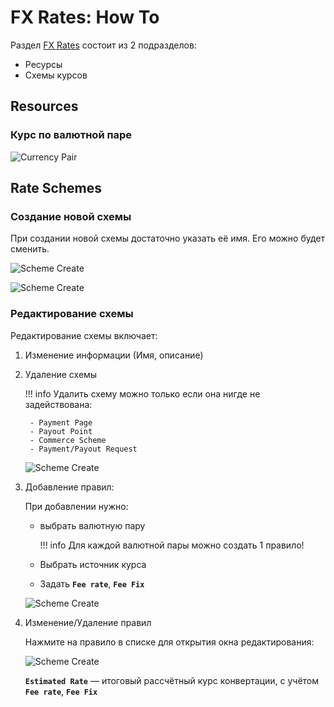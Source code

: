 # FX Rates: How To

Раздел [FX Rates]({{custom.dashboard_base_url}}fx-rates) состоит из 2 подразделов:
- Ресурсы
- Схемы курсов

## Resources

### Курс по валютной паре

![Currency Pair](images/how_to1.png)

## Rate Schemes

### Создание новой схемы

При создании новой схемы достаточно указать её имя. Его можно будет сменить.

![Scheme Create](images/how_to2.png)

![Scheme Create](images/how_to3.png)

### Редактирование схемы

Редактирование схемы включает:

1. Изменение информации (Имя, описание)
2. Удаление схемы
    
    !!! info
        Удалить схему можно только если она нигде не задействована:
        
        - Payment Page
        - Payout Point
        - Commerce Scheme
        - Payment/Payout Request

    ![Scheme Create](images/how_to4.png)

3. Добавление правил:

    При добавлении нужно: 
    
    - выбрать валютную пару

        !!! info
            Для каждой валютной пары можно создать 1 правило!

    - Выбрать источник курса
    - Задать **`Fee rate`**, **`Fee Fix`**

    ![Scheme Create](images/how_to5.png)

4. Изменение/Удаление правил

    Нажмите на правило в списке для открытия окна редактирования:

    ![Scheme Create](images/how_to6.png)

    **`Estimated Rate`** — итоговый рассчётный курс конвертации, с учётом **`Fee rate`**, **`Fee Fix`**

